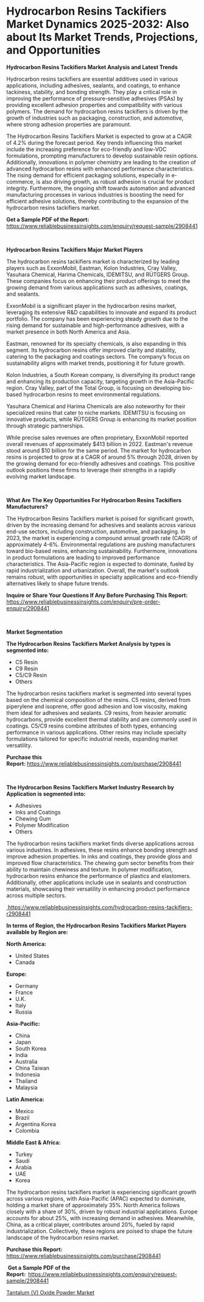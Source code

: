 <p><h1>Hydrocarbon Resins Tackifiers Market Dynamics 2025-2032: Also about Its Market Trends, Projections, and Opportunities</h1></p><p><strong>Hydrocarbon Resins Tackifiers Market Analysis and Latest Trends</strong></p>
<p><p>Hydrocarbon resins tackifiers are essential additives used in various applications, including adhesives, sealants, and coatings, to enhance tackiness, stability, and bonding strength. They play a critical role in improving the performance of pressure-sensitive adhesives (PSAs) by providing excellent adhesion properties and compatibility with various polymers. The demand for hydrocarbon resins tackifiers is driven by the growth of industries such as packaging, construction, and automotive, where strong adhesion properties are paramount.</p><p>The Hydrocarbon Resins Tackifiers Market is expected to grow at a CAGR of 4.2% during the forecast period. Key trends influencing this market include the increasing preference for eco-friendly and low-VOC formulations, prompting manufacturers to develop sustainable resin options. Additionally, innovations in polymer chemistry are leading to the creation of advanced hydrocarbon resins with enhanced performance characteristics. The rising demand for efficient packaging solutions, especially in e-commerce, is also driving growth, as robust adhesion is crucial for product integrity. Furthermore, the ongoing shift towards automation and advanced manufacturing processes in various industries is boosting the need for efficient adhesive solutions, thereby contributing to the expansion of the hydrocarbon resins tackifiers market.</p></p>
<p><strong>Get a Sample PDF of the Report:&nbsp;</strong> <a href="https://www.reliablebusinessinsights.com/enquiry/request-sample/2908441?utm_campaign=2768&utm_medium=2&utm_source=Github&utm_content=ia&utm_term=12032025&utm_id=hydrocarbon-resins-tackifiers">https://www.reliablebusinessinsights.com/enquiry/request-sample/2908441</a></p>
<p>&nbsp;</p>
<p><strong>Hydrocarbon Resins Tackifiers Major Market Players</strong></p>
<p><p>The hydrocarbon resins tackifiers market is characterized by leading players such as ExxonMobil, Eastman, Kolon Industries, Cray Valley, Yasuhara Chemical, Harima Chemicals, IDEMITSU, and RÜTGERS Group. These companies focus on enhancing their product offerings to meet the growing demand from various applications such as adhesives, coatings, and sealants.</p><p>ExxonMobil is a significant player in the hydrocarbon resins market, leveraging its extensive R&D capabilities to innovate and expand its product portfolio. The company has been experiencing steady growth due to the rising demand for sustainable and high-performance adhesives, with a market presence in both North America and Asia.</p><p>Eastman, renowned for its specialty chemicals, is also expanding in this segment. Its hydrocarbon resins offer improved clarity and stability, catering to the packaging and coatings sectors. The company’s focus on sustainability aligns with market trends, positioning it for future growth.</p><p>Kolon Industries, a South Korean company, is diversifying its product range and enhancing its production capacity, targeting growth in the Asia-Pacific region. Cray Valley, part of the Total Group, is focusing on developing bio-based hydrocarbon resins to meet environmental regulations.</p><p>Yasuhara Chemical and Harima Chemicals are also noteworthy for their specialized resins that cater to niche markets. IDEMITSU is focusing on innovative products, while RÜTGERS Group is enhancing its market position through strategic partnerships.</p><p>While precise sales revenues are often proprietary, ExxonMobil reported overall revenues of approximately $413 billion in 2022. Eastman's revenue stood around $10 billion for the same period. The market for hydrocarbon resins is projected to grow at a CAGR of around 5% through 2028, driven by the growing demand for eco-friendly adhesives and coatings. This positive outlook positions these firms to leverage their strengths in a rapidly evolving market landscape.</p></p>
<p>&nbsp;</p>
<p><strong>What Are The Key Opportunities For Hydrocarbon Resins Tackifiers Manufacturers?</strong></p>
<p><p>The Hydrocarbon Resins Tackifiers market is poised for significant growth, driven by the increasing demand for adhesives and sealants across various end-use sectors, including construction, automotive, and packaging. In 2023, the market is experiencing a compound annual growth rate (CAGR) of approximately 4-6%. Environmental regulations are pushing manufacturers toward bio-based resins, enhancing sustainability. Furthermore, innovations in product formulations are leading to improved performance characteristics. The Asia-Pacific region is expected to dominate, fueled by rapid industrialization and urbanization. Overall, the market's outlook remains robust, with opportunities in specialty applications and eco-friendly alternatives likely to shape future trends.</p></p>
<p><strong>Inquire or Share Your Questions If Any Before Purchasing This Report:</strong> <a href="https://www.reliablebusinessinsights.com/enquiry/pre-order-enquiry/2908441?utm_campaign=2768&utm_medium=2&utm_source=Github&utm_content=ia&utm_term=12032025&utm_id=hydrocarbon-resins-tackifiers">https://www.reliablebusinessinsights.com/enquiry/pre-order-enquiry/2908441</a></p>
<p>&nbsp;</p>
<p><strong>Market Segmentation</strong></p>
<p><strong>The Hydrocarbon Resins Tackifiers Market Analysis by types is segmented into:</strong></p>
<p><ul><li>C5 Resin</li><li>C9 Resin</li><li>C5/C9 Resin</li><li>Others</li></ul></p>
<p><p>The hydrocarbon resins tackifiers market is segmented into several types based on the chemical composition of the resins. C5 resins, derived from piperylene and isoprene, offer good adhesion and low viscosity, making them ideal for adhesives and sealants. C9 resins, from heavier aromatic hydrocarbons, provide excellent thermal stability and are commonly used in coatings. C5/C9 resins combine attributes of both types, enhancing performance in various applications. Other resins may include specialty formulations tailored for specific industrial needs, expanding market versatility.</p></p>
<p><strong>Purchase this Report:&nbsp;</strong><a href="https://www.reliablebusinessinsights.com/purchase/2908441?utm_campaign=2768&utm_medium=2&utm_source=Github&utm_content=ia&utm_term=12032025&utm_id=hydrocarbon-resins-tackifiers">https://www.reliablebusinessinsights.com/purchase/2908441</a></p>
<p>&nbsp;</p>
<p><strong>The Hydrocarbon Resins Tackifiers Market Industry Research by Application is segmented into:</strong></p>
<p><ul><li>Adhesives</li><li>Inks and Coatings</li><li>Chewing Gum</li><li>Polymer Modification</li><li>Others</li></ul></p>
<p><p>The hydrocarbon resins tackifiers market finds diverse applications across various industries. In adhesives, these resins enhance bonding strength and improve adhesion properties. In inks and coatings, they provide gloss and improved flow characteristics. The chewing gum sector benefits from their ability to maintain chewiness and texture. In polymer modification, hydrocarbon resins enhance the performance of plastics and elastomers. Additionally, other applications include use in sealants and construction materials, showcasing their versatility in enhancing product performance across multiple sectors.</p></p>
<p><a href="https://www.reliablebusinessinsights.com/hydrocarbon-resins-tackifiers-r2908441?utm_campaign=2768&utm_medium=2&utm_source=Github&utm_content=ia&utm_term=12032025&utm_id=hydrocarbon-resins-tackifiers">&nbsp;https://www.reliablebusinessinsights.com/hydrocarbon-resins-tackifiers-r2908441</a></p>
<p><strong>In terms of Region, the Hydrocarbon Resins Tackifiers Market Players available by Region are:</strong></p>
<p>
    <p> <strong> North America: </strong>
        <ul>
            <li>United States</li>
            <li>Canada</li>
        </ul>
        </p> 
    <p> <strong> Europe: </strong>
        <ul>
            <li>Germany</li>
            <li>France</li>
            <li>U.K.</li>
            <li>Italy</li>
            <li>Russia</li>
        </ul>
        </p> 
    <p> <strong> Asia-Pacific: </strong>
        <ul>
            <li>China</li>
            <li>Japan</li>
            <li>South Korea</li>
            <li>India</li>
            <li>Australia</li>
            <li>China Taiwan</li>
            <li>Indonesia</li>
            <li>Thailand</li>
            <li>Malaysia</li>
        </ul>
        </p> 
    <p> <strong> Latin America: </strong>
        <ul>
            <li>Mexico</li>
            <li>Brazil</li>
            <li>Argentina Korea</li>
            <li>Colombia</li>
        </ul>
        </p> 
    <p> <strong> Middle East & Africa: </strong>
        <ul>
            <li>Turkey</li>
            <li>Saudi</li>
            <li>Arabia</li>
            <li>UAE</li>
            <li>Korea</li>
        </ul>
    </p>
    </p>
<p><p>The hydrocarbon resins tackifiers market is experiencing significant growth across various regions, with Asia-Pacific (APAC) expected to dominate, holding a market share of approximately 35%. North America follows closely with a share of 30%, driven by robust industrial applications. Europe accounts for about 25%, with increasing demand in adhesives. Meanwhile, China, as a critical player, contributes around 20%, fueled by rapid industrialization. Collectively, these regions are poised to shape the future landscape of the hydrocarbon resins market.</p></p>
<p><strong>Purchase this Report: </strong><a href="https://www.reliablebusinessinsights.com/purchase/2908441?utm_campaign=2768&utm_medium=2&utm_source=Github&utm_content=ia&utm_term=12032025&utm_id=hydrocarbon-resins-tackifiers">https://www.reliablebusinessinsights.com/purchase/2908441</a></p>
<p>&nbsp;<strong>Get a Sample PDF of the Report:&nbsp;&nbsp;</strong><a href="https://www.reliablebusinessinsights.com/enquiry/request-sample/2908441?utm_campaign=2768&utm_medium=2&utm_source=Github&utm_content=ia&utm_term=12032025&utm_id=hydrocarbon-resins-tackifiers">https://www.reliablebusinessinsights.com/enquiry/request-sample/2908441</a></p>
<p><strong></strong></p>
<p><p><a href="https://github.com/bufkamaiahi7/Market-Research-Report-List-1/blob/main/tantalum-v-oxide-powder-market.md?utm_campaign=2768&utm_medium=2&utm_source=Github&utm_content=ia&utm_term=12032025&utm_id=hydrocarbon-resins-tackifiers">Tantalum (V) Oxide Powder Market</a></p></p>